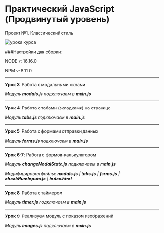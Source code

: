 # Практический JavaScript (Продвинутый уровень)

Проект №1. Классический стиль

![уроки курса](https://thumbsnap.com/i/ACxy7ugE.png)

###Настройки для сборки:

NODE v: 16.16.0

NPM v: 8.11.0

***

**Урок 3**: Работа с модальными окнами

*Модуль **modals.js** подключаем в **main.js***

---

**Урок 4**: Работа с табами (вкладками) на странице

*Модуль **tabs.js** подключаем в **main.js***

---

**Урок 5**: Работа с формами отправки данных

*Модуль **forms.js** подключаем в **main.js***

---

**Урок 6-7**: Работа с формой-калькулятором

*Модуль **changeModalState.js** подключаем в **main.js***

*Модифицировал файлы: **modals.js** | **tabs.js** | **forms.js** | **checkNumInputs.js** | **index.html***

---

**Урок 8**: Работа с таймером

*Модуль **timer.js** подключаем в **main.js***

---

**Урок 9**: Реализуем модуль с показом изображений

*Модуль **images.js** подключаем в **main.js***
